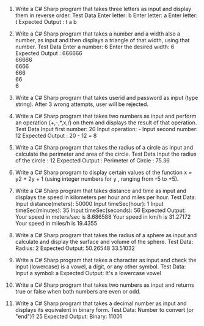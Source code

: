1. Write a C# Sharp program that takes three letters as input and display them in reverse order.
Test Data
Enter letter: b 
Enter letter: a
Enter letter: t
Expected Output :
t a b

2. Write a C# Sharp program that takes a number and a width also a number, as input and then displays a triangle of that width, using that number. 
Test Data
Enter a number: 6 
Enter the desired width: 6 
Expected Output :
666666                                                      
66666                                                           
6666                                                                  
666                                                        
66                                                                  
6 

3. Write a C# Sharp program that takes userid and password as input (type string). After 3 wrong attempts, user will be rejected. 

4. Write a C# Sharp program that takes two numbers as input and perform an operation (+,-,*,x,/) on them and displays the result of that operation. 
Test Data
Input first number: 20
Input operation: - 
Input second number: 12
Expected Output :
20 - 12 = 8

5. Write a C# Sharp program that takes the radius of a circle as input and calculate the perimeter and area of the circle. 
Test Data
Input the radius of the circle :
12 
Expected Output :
Perimeter of Circle : 75.36

6. Write a C# Sharp program to display certain values of the function x = y2 + 2y + 1 (using integer numbers for y , ranging from -5 to +5). 

7. Write a C# Sharp program that takes distance and time as input and displays the speed in kilometers per hour and miles per hour. 
Test Data:
Input distance(meters): 50000 
Input timeSec(hour): 1 
Input timeSec(minutes): 35
Input timeSec(seconds): 56
Expected Output:
Your speed in meters/sec is 8.686588
Your speed in km/h is 31.27172 
Your speed in miles/h is 19.4355

8. Write a C# Sharp program that takes the radius of a sphere as input and calculate and display the surface and volume of the sphere. 
Test Data:
Radius: 2 
Expected Output:
50.26548
33.51032

9. Write a C# Sharp program that takes a character as input and check the input (lowercase) is a vowel, a digit, or any other symbol. 
Test Data:
Input a symbol: a
Expected Output:
It's a lowercase vowel

10. Write a C# Sharp program that takes two numbers as input and returns true or false when both numbers are even or odd.

11. Write a C# Sharp program that takes a decimal number as input and displays its equivalent in binary form.
Test Data:
Number to convert (or "end")? 25
Expected Output:
Binary: 11001